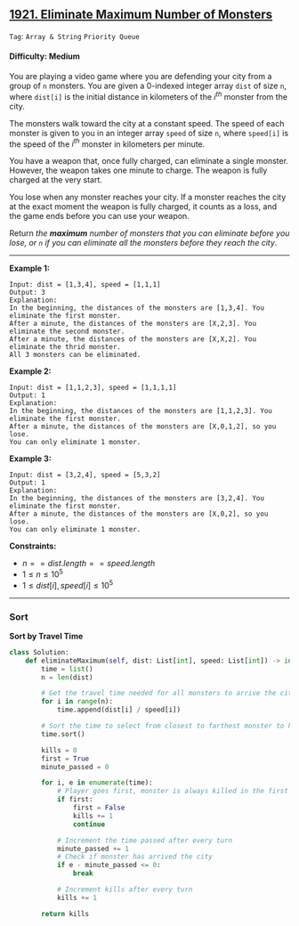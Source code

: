 ## [1921. Eliminate Maximum Number of Monsters](https://leetcode.com/problems/eliminate-maximum-number-of-monsters)

```Tag```: ```Array & String``` ```Priority Queue```

#### Difficulty: Medium

You are playing a video game where you are defending your city from a group of ```n``` monsters. You are given a 0-indexed integer array ```dist``` of size ```n```, where ```dist[i]``` is the initial distance in kilometers of the $i^{th}$ monster from the city.

The monsters walk toward the city at a constant speed. The speed of each monster is given to you in an integer array ```speed``` of size ```n```, where ```speed[i]``` is the speed of the $i^{th}$ monster in kilometers per minute.

You have a weapon that, once fully charged, can eliminate a single monster. However, the weapon takes one minute to charge. The weapon is fully charged at the very start.

You lose when any monster reaches your city. If a monster reaches the city at the exact moment the weapon is fully charged, it counts as a loss, and the game ends before you can use your weapon.

Return _the __maximum__ number of monsters that you can eliminate before you lose, or ```n``` if you can eliminate all the monsters before they reach the city_.

---

__Example 1:__
```
Input: dist = [1,3,4], speed = [1,1,1]
Output: 3
Explanation:
In the beginning, the distances of the monsters are [1,3,4]. You eliminate the first monster.
After a minute, the distances of the monsters are [X,2,3]. You eliminate the second monster.
After a minute, the distances of the monsters are [X,X,2]. You eliminate the thrid monster.
All 3 monsters can be eliminated.
```

__Example 2:__
```
Input: dist = [1,1,2,3], speed = [1,1,1,1]
Output: 1
Explanation:
In the beginning, the distances of the monsters are [1,1,2,3]. You eliminate the first monster.
After a minute, the distances of the monsters are [X,0,1,2], so you lose.
You can only eliminate 1 monster.
```

__Example 3:__
```
Input: dist = [3,2,4], speed = [5,3,2]
Output: 1
Explanation:
In the beginning, the distances of the monsters are [3,2,4]. You eliminate the first monster.
After a minute, the distances of the monsters are [X,0,2], so you lose.
You can only eliminate 1 monster.
```

__Constraints:__

- $n == dist.length == speed.length$
- $1 \le n \le 10^5$
- $1 \le dist[i], speed[i] \le 10^5$

---

### Sort

__Sort by Travel Time__

```Python
class Solution:
    def eliminateMaximum(self, dist: List[int], speed: List[int]) -> int:
        time = list()
        n = len(dist)

        # Get the travel time needed for all monsters to arrive the city
        for i in range(n):
            time.append(dist[i] / speed[i])

        # Sort the time to select from closest to farthest monster to kill
        time.sort()

        kills = 0
        first = True
        minute_passed = 0

        for i, e in enumerate(time):
            # Player goes first, monster is always killed in the first round
            if first:
                first = False
                kills += 1
                continue

            # Increment the time passed after every turn
            minute_passed += 1
            # Check if monster has arrived the city
            if e - minute_passed <= 0:
                break

            # Increment kills after every turn
            kills += 1

        return kills
```
